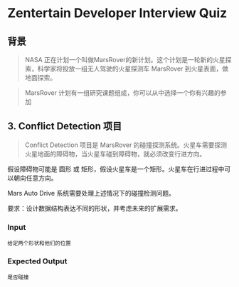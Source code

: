 Zentertain Developer Interview Quiz
===================================

背景
----------

> NASA 正在计划一个叫做MarsRover的新计划。这个计划是一轮新的火星探索，科学家将投放一组无人驾驶的火星探测车 MarsRover 到火星表面，做地面探索。

> MarsRover 计划有一组研究课题组成，你可以从中选择一个你有兴趣的参加


## 3. Conflict Detection 项目

> Conflict Detection 项目是 MarsRover 的碰撞探测系统。火星车需要探测火星地面的障碍物，当火星车碰到障碍物，就必须改变行进方向。

假设障碍物可能是 圆形 或 矩形，假设火星车是一个矩形。火星车在行进过程中可以朝向任意方向。

Mars Auto Drive 系统需要处理上述情况下的碰撞检测问题。

要求：设计数据结构表达不同的形状，并考虑未来的扩展需求。

### Input

	给定两个形状和他们的位置

### Expected Output

	是否碰撞

